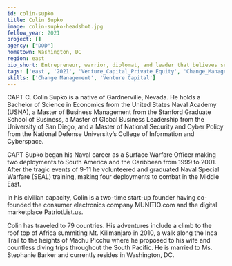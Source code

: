 ```yaml
---
id: colin-supko
title: Colin Supko
image: colin-supko-headshot.jpg
fellow_year: 2021
project: []
agency: ["DOD"]
hometown: Washington, DC
region: east
bio_short: Entrepreneur, warrior, diplomat, and leader that believes service to ones nation is the highest calling.
tags: ['east', '2021', 'Venture_Capital_Private_Equity', 'Change_Management']
skills: ['Change Management', 'Venture Capital']
---
```

CAPT C. Colin Supko is a native of Gardnerville, Nevada. He holds a Bachelor of Science in Economics from the United States Naval Academy (USNA), a Master of Business Management from the Stanford Graduate School of Business, a Master of Global Business Leadership from the University of San Diego, and a Master of National Security and Cyber Policy from the National Defense University’s College of Information and Cyberspace.

CAPT Supko began his Naval career as a Surface Warfare Officer making two deployments to South America and the Caribbean from 1999 to 2001. After the tragic events of 9-11 he volunteered and graduated Naval Special Warfare (SEAL) training, making four deployments to combat in the Middle East.

In his civilian capacity, Colin is a two-time start-up founder having co-founded the consumer electronics company MUNITIO.com and the digital marketplace PatriotList.us.

Colin has traveled to 79 countries. His adventures include a climb to the roof top of Africa summiting Mt. Kilimanjaro in 2010, a walk along the Inca Trail to the heights of Machu Picchu where he proposed to his wife and countless diving trips throughout the South Pacific. He is married to Ms. Stephanie Barker and currently resides in Washington, DC.
